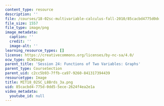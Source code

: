 ```yaml
---
content_type: resource
description: ''
file: /courses/18-02sc-multivariable-calculus-fall-2010/85cacbd4775d0dd55ece2624f4ea2e1a_MIT18_02SC_L8Brds_3a.png
file_size: 1557
file_type: image/png
image_metadata:
  caption: ''
  credit: ''
  image-alt: ''
learning_resource_types: []
license: https://creativecommons.org/licenses/by-nc-sa/4.0/
ocw_type: OCWImage
parent_title: 'Session 24: Functions of Two Variables: Graphs'
parent_type: CourseSection
parent_uid: c2cc5b93-7ffb-ca97-9260-841317394439
resourcetype: Image
title: MIT18_02SC_L8Brds_3a.png
uid: 85cacbd4-775d-0dd5-5ece-2624f4ea2e1a
video_metadata:
  youtube_id: null
---
```

